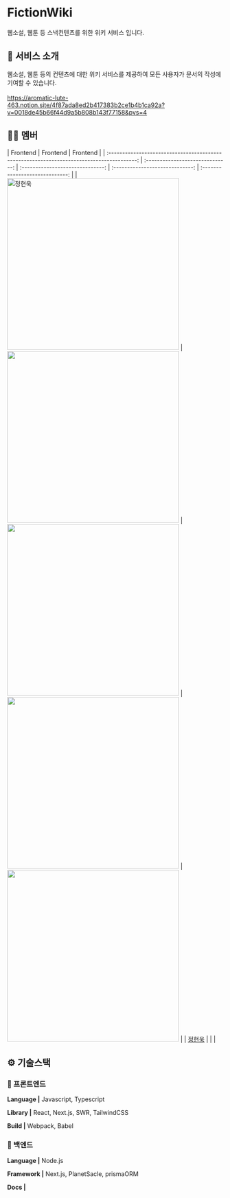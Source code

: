 # FictionWiki

웹소설, 웹툰 등 스낵컨텐츠를 위한 위키 서비스 입니다.

<div align="center">

</div>

## 💬 서비스 소개

웹소설, 웹툰 등의 컨텐츠에 대한 위키 서비스를 제공하여 모든 사용자가 문서의 작성에 기여할 수 있습니다.
<br/><br/>
https://aromatic-lute-463.notion.site/4f87ada8ed2b417383b2ce1b4b1ca92a?v=0018de45b66f44d9a5b808b143f77158&pvs=4

## 🙌🏻 멤버

|                                          Frontend                                          |             Frontend             |             Frontend             |
| :----------------------------------------------------------------------------------------: | :------------------------------: | :------------------------------: | :-----------------------------: | :-----------------------------: |
| <img src="https://avatars.githubusercontent.com/u/68739701?v=4" width=400px alt="정현욱"/> | <img src="" width=400px alt=""/> | <img src="" width=400px alt=""/> | <img src="" width=400px alt=""> | <img src="" width=400px alt=""> |
|                            [정현욱](https://github.com/kirschX)                            |                                  |                                  |

## ⚙️ 기술스택

### 🧷 프론트엔드

**Language |** Javascript, Typescript

**Library |** React, Next.js, SWR, TailwindCSS

**Build |** Webpack, Babel

### 🧷 백엔드

**Language |** Node.js

**Framework |** Next.js, PlanetSacle, prismaORM

**Docs |**
